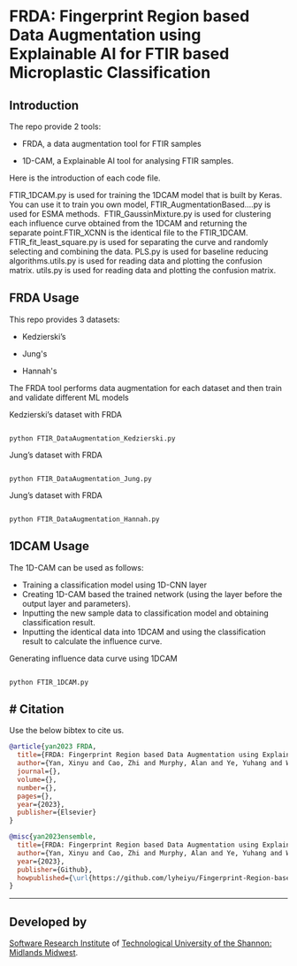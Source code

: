 # FRDA: Fingerprint Region based Data Augmentation using Explainable AI for FTIR based Microplastic Classification





## Introduction




The repo provide 2 tools:  

- FRDA, a data augmentation tool for FTIR samples

- 1D-CAM, a Explainable AI tool for analysing FTIR samples.

Here is the introduction of each code file.

FTIR_1DCAM.py is used for training the 1DCAM model that is built by Keras. You can use it to train you own model,
FTIR_AugmentationBased....py is used for ESMA methods. 
FTIR_GaussinMixture.py is used for clustering each influence curve obtained from the 1DCAM and returning the separate point.FTIR_XCNN is the identical file to the FTIR_1DCAM.
FTIR_fit_least_square.py is used for separating the curve and randomly selecting and combining the data.
PLS.py is used for baseline reducing algorithms.utils.py is used for reading data and plotting the confusion matrix.
utils.py is used for reading data and plotting the confusion matrix.



## FRDA Usage




This repo provides 3 datasets:

- Kedzierski’s

- Jung's

- Hannah's




The FRDA tool performs data augmentation for each dataset and then train and validate different ML models


Kedzierski’s dataset with FRDA




```

python FTIR_DataAugmentation_Kedzierski.py

```

Jung’s dataset with FRDA




```

python FTIR_DataAugmentation_Jung.py

```

Jung’s dataset with FRDA




```

python FTIR_DataAugmentation_Hannah.py

```

## 1DCAM Usage

The 1D-CAM can be used as follows: 
-	Training a classification model using 1D-CNN layer
-	Creating 1D-CAM based the trained network (using the layer before the output layer and parameters).
-	Inputting the new sample data to classification model and obtaining classification result.
- Inputting the identical data into 1DCAM and using the classification result to calculate the influence curve. 


Generating influence data curve using 1DCAM 
```

python FTIR_1DCAM.py

```

## # Citation

Use the below bibtex to cite us.

```BibTeX
@article{yan2023 FRDA,
  title={FRDA: Fingerprint Region based Data Augmentation using Explainable AI for FTIR based Microplastic Classification},
  author={Yan, Xinyu and Cao, Zhi and Murphy, Alan and Ye, Yuhang and Wang, Xinwu and Qiao, Yuansong},
  journal={},
  volume={},
  number={},
  pages={},
  year={2023},
  publisher={Elsevier}
}

@misc{yan2023ensemble,
  title={FRDA: Fingerprint Region based Data Augmentation using Explainable AI for FTIR based Microplastic Classification},
  author={Yan, Xinyu and Cao, Zhi and Murphy, Alan and Ye, Yuhang and Wang, Xinwu and Qiao, Yuansong},
  year={2023},
  publisher={Github},
  howpublished={\url{https://github.com/lyheiyu/Fingerprint-Region-based-Data-Augmentation-using-Explainable-AI-for-FTIR-based-MP-Classification/}},
}

```
* * * * *

## Developed by

[Software Research Institute](https://sri-tus.eu/) of [Technological University of the Shannon: Midlands Midwest](https://tus.ie/).
